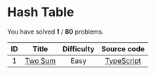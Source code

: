 # Hash Table 
 You have solved  **1** / **80** problems.

| ID | Title | Difficulty | Source code |
|:--:|:-----:|:-----:|:-----:|
| 1 | [Two Sum](https://leetcode.com/problems/two-sum/)| Easy | [TypeScript](../src/problems/1.two-sum/index.ts) |
